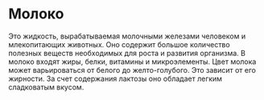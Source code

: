 # Молоко

Это жидкость, вырабатываемая молочными железами человеком и млекопитающих животных. Оно содержит большое количество полезных веществ необходимых для роста и развития организма. В молоко входят жиры, белки, витамины и микроэлементы. Цвет молока может варьироваться от белого до желто-голубого. Это зависит от его жирности. За счет содержания лактозы оно обладает легким сладковатым вкусом.